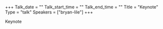 +++
Talk_date = ""
Talk_start_time = ""
Talk_end_time = ""
Title = "Keynote"
Type = "talk"
Speakers = ["bryan-lile"]
+++

Keynote
